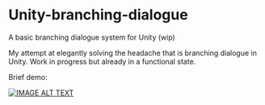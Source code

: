 # Unity-branching-dialogue
A basic branching dialogue system for Unity (wip)

My attempt at elegantly solving the headache that is branching dialogue in Unity. Work in progress but already in a functional state. 

Brief demo:

[![IMAGE ALT TEXT](http://img.youtube.com/vi/jMAN-cNCyBQ/0.jpg)](http://www.youtube.com/watch?v=jMAN-cNCyBQ "Demo")
